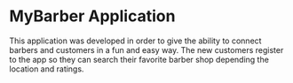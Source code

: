 # MyBarber Application

This application was developed in order to give the ability to connect barbers and customers in a fun and easy way. The new customers register to the app so they can search their favorite barber shop depending the location and ratings.
